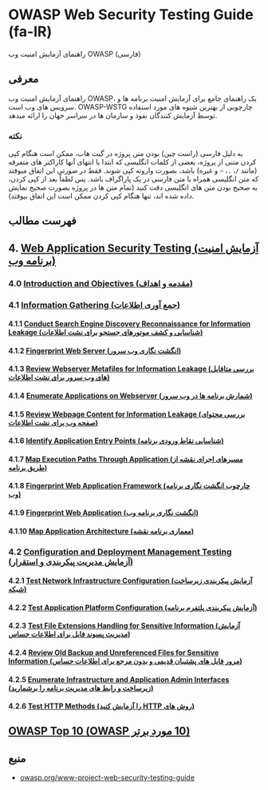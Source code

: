 # OWASP Web Security Testing Guide (fa-IR)

راهنمای آزمایش امنیت وب OWASP (فارسی)

## معرفی

راهنمای آزمایش امنیت وب OWASP، یک راهنمای جامع برای آزمایش امنیت برنامه ها و سرویس های وب است. OWASP-WSTG چارچوبی از بهترین شیوه های مورد استفاده توسط آزمایش کنندگان نفوذ و سازمان ها در سراسر جهان را ارائه میدهد.

### نکته

به دلیل فارسی (راست چین) بودن متن پروژه در گیت هاب، ممکن است هنگام کپی کردن متنی از پروژه، بعضی از کلمات انگلیسی که ابتدا یا انتهای آنها کاراکتر های متفرقه (مانند `/`، `.`، `~` و غیره) باشد، بصورت وارونه کپی شوند. فقط در صورتی این اتفاق میوفتد که متن انگلیسی همراه با متن فارسی در یک پاراگراف باشد. پس لطفاً بعد از کپی کردن، به صحیح بودن متن های انگلیسی دقت کنید (تمام متن ها در پروژه بصورت صحیح نمایش داده شده اند، تنها هنگام کپی کردن ممکن است این اتفاق بیوفتد).

## فهرست مطالب

## 4. [Web Application Security Testing (آزمایش امنیت برنامه وب)](4-Web_Application_Security_Testing/)

### 4.0 [Introduction and Objectives (مقدمه و اهداف)](4-Web_Application_Security_Testing/00-Introduction_and_Objectives/README.md)

### 4.1 [Information Gathering (جمع آوری اطلاعات)](4-Web_Application_Security_Testing/01-Information_Gathering/README.md)

#### 4.1.1 [Conduct Search Engine Discovery Reconnaissance for Information Leakage (شناسایی و کشف موتورهای جستجو برای نشت اطلاعات)](4-Web_Application_Security_Testing/01-Information_Gathering/01-Conduct_Search_Engine_Discovery_Reconnaissance_for_Information_Leakage.md)

#### 4.1.2 [Fingerprint Web Server (انگشت نگاری وب سرور)](4-Web_Application_Security_Testing/01-Information_Gathering/02-Fingerprint_Web_Server.md)

#### 4.1.3 [Review Webserver Metafiles for Information Leakage (بررسی متافایل های وب سرور برای نشت اطلاعات)](4-Web_Application_Security_Testing/01-Information_Gathering/03-Review_Webserver_Metafiles_for_Information_Leakage.md)

#### 4.1.4 [Enumerate Applications on Webserver (شمارش برنامه ها در وب سرور)](4-Web_Application_Security_Testing/01-Information_Gathering/04-Enumerate_Applications_on_Webserver.md)

#### 4.1.5 [Review Webpage Content for Information Leakage (بررسی محتوای صفحه وب برای نشت اطلاعات)](4-Web_Application_Security_Testing/01-Information_Gathering/05-Review_Webpage_Content_for_Information_Leakage.md)

#### 4.1.6 [Identify Application Entry Points (شناسایی نقاط ورودی برنامه)](4-Web_Application_Security_Testing/01-Information_Gathering/06-Identify_Application_Entry_Points.md)

#### 4.1.7 [Map Execution Paths Through Application (مسیرهای اجرای نقشه از طریق برنامه)](4-Web_Application_Security_Testing/01-Information_Gathering/07-Map_Execution_Paths_Through_Application.md)

#### 4.1.8 [Fingerprint Web Application Framework (چارچوب انگشت نگاری برنامه وب)](4-Web_Application_Security_Testing/01-Information_Gathering/08-Fingerprint_Web_Application_Framework.md)

#### 4.1.9 [Fingerprint Web Application (انگشت نگاری برنامه وب)](4-Web_Application_Security_Testing/01-Information_Gathering/09-Fingerprint_Web_Application.md)

#### 4.1.10 [Map Application Architecture (معماری برنامه نقشه)](4-Web_Application_Security_Testing/01-Information_Gathering/10-Map_Application_Architecture.md)

### 4.2 [Configuration and Deployment Management Testing (آزمایش مدیریت پیکربندی و استقرار)](4-Web_Application_Security_Testing/02-Configuration_and_Deployment_Management_Testing/README.md)

#### 4.2.1 [Test Network Infrastructure Configuration (آزمایش پیکربندی زیرساخت شبکه)](4-Web_Application_Security_Testing/02-Configuration_and_Deployment_Management_Testing/01-Test_Network_Infrastructure_Configuration.md)

#### 4.2.2 [Test Application Platform Configuration (آزمایش پیکربندی پلتفرم برنامه)](4-Web_Application_Security_Testing/02-Configuration_and_Deployment_Management_Testing/02-Test_Application_Platform_Configuration.md)

#### 4.2.3 [Test File Extensions Handling for Sensitive Information (آزمایش مدیریت پسوند فایل برای اطلاعات حساس)](4-Web_Application_Security_Testing/02-Configuration_and_Deployment_Management_Testing/03-Test_File_Extensions_Handling_for_Sensitive_Information.md)

#### 4.2.4 [Review Old Backup and Unreferenced Files for Sensitive Information (مرور فایل های پشتیبان قدیمی و بدون مرجع برای اطلاعات حساس)](4-Web_Application_Security_Testing/02-Configuration_and_Deployment_Management_Testing/04-Review_Old_Backup_and_Unreferenced_Files_for_Sensitive_Information.md)

#### 4.2.5 [Enumerate Infrastructure and Application Admin Interfaces (زیرساخت و رابط های مدیریت برنامه را برشمارید)](4-Web_Application_Security_Testing/02-Configuration_and_Deployment_Management_Testing/05-Enumerate_Infrastructure_and_Application_Admin_Interfaces.md)

#### 4.2.6 [Test HTTP Methods &#x202b;(روش های HTTP را آزمایش کنید)](4-Web_Application_Security_Testing/02-Configuration_and_Deployment_Management_Testing/06-Test_HTTP_Methods.md)

## [OWASP Top 10 &#x202b;(10 مورد برتر OWASP)](OWASP_Top_10/)

## منبع

- [owasp.org/www-project-web-security-testing-guide](https://owasp.org/www-project-web-security-testing-guide/)
